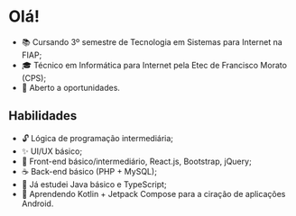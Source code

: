 # Olá!
- :books: Cursando 3º semestre de Tecnologia em Sistemas para Internet na FIAP;
- :mortar_board: Técnico em Informática para Internet pela Etec de Francisco Morato (CPS);
- :dart: Aberto a oportunidades.

## Habilidades
- :unlock: Lógica de programação intermediária;
- :sparkles: UI/UX básico;
- :art: Front-end básico/intermediário, React.js, Bootstrap, jQuery;
- :coffee: Back-end básico (PHP + MySQL);
- :school_satchel: Já estudei Java básico e TypeScript;
- :book: Aprendendo Kotlin + Jetpack Compose para a ciração de aplicações Android.
